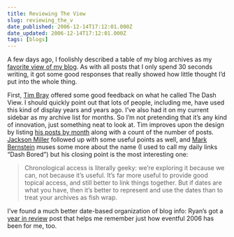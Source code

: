 ```yaml
---
title: Reviewing The View
slug: reviewing_the_v
date_published: 2006-12-14T17:12:01.000Z
date_updated: 2006-12-14T17:12:01.000Z
tags: [blogs]
---
```


A few days ago, I foolishly described a table of my blog archives as my [favorite view of my blog](/2006/12/08/my_favorite_vie). As with all posts that I only spend 30 seconds writing, it got some good responses that really showed how little thought I’d put into the whole thing.

First, [Tim Bray](http://www.tbray.org/ongoing/When/200x/2006/12/08/Calendar) offered some good feedback on what he called The Dash View. I should quickly point out that lots of people, including me, have used this kind of display years and years ago. I’ve also had it on my current sidebar as my archive list for months. So I’m not pretending that it’s any kind of innovation, just something neat to look at. Tim improves upon the design by listing [his posts by month](http://www.tbray.org/ongoing/When/) along with a count of the number of posts.
[Jackson Miller](http://jaxn.org/articles/2006/12/09/managing-years-worth-of-posts) followed up with some useful points as well, and [Mark Bernstein](http://markbernstein.org/Dec0601/IndexingYourArchives.html) muses some more about the name (I used to call my daily links “Dash Bored”) but his closing point is the most interesting one:

> Chronological access is literally geeky: we’re exploring it because we can, not because it’s useful. It’s far more useful to provide good topical access, and still better to link things together. But if dates are what you have, then it’s better to represent and use the dates than to treat your archives as fish wrap.

I’ve found a much better date-based organization of blog info: Ryan’s got a [year in review](http://www.sixfoot6.com/archives/2006/12/timeline_of_maj.html) post that helps me remember just how eventful 2006 has been for me, too.
